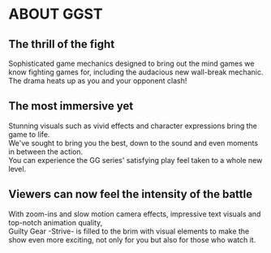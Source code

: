 # ABOUT GGST

## The thrill of the fight
Sophisticated game mechanics designed to bring out the mind games we know fighting games for, including the audacious new wall-break mechanic.<br>
The drama heats up as you and your opponent clash!<br>

## The most immersive yet
Stunning visuals such as vivid effects and character expressions bring the game to life.<br>
We've sought to bring you the best, down to the sound and even moments in between the action.<br>
You can experience the GG series' satisfying play feel taken to a whole new level.<br>

## Viewers can now feel the intensity of the battle
With zoom-ins and slow motion camera effects, impressive text visuals and top-notch animation quality,<br>
Guilty Gear -Strive- is filled to the brim with visual elements to make the show even more exciting, not only for you but also for those who watch it.<br>